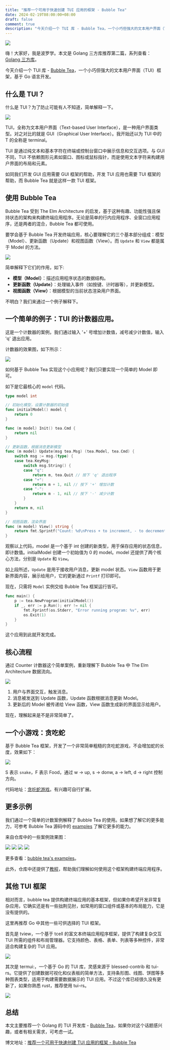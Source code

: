 ```yaml
---
title: "推荐一个可用于快速创建 TUI 应用的框架 - Bubble Tea"
date: 2024-02-19T08:00:00+08:00
draft: false
comment: true
description: "今天介绍一个 TUI 库 - Bubble Tea，一个小巧但强大的文本用户界面（TUI）框架，基于 Go 语言开发。"
---
```


![](https://cdn.jsdelivr.net/gh/poloxue/images@2024-02/2024-02-19-tui-library-bubble-tea-in-golang-01.png)

嗨！大家好，我是波罗学。本文是 Golang 三方库推荐第二篇，系列查看：[Golang 三方库](https://mp.weixin.qq.com/mp/appmsgalbum?__biz=MzI0MzE2NTY2MA==&action=getalbum&album_id=3302384940181110785#wechat_redirect)。

今天介绍一个 TUI 库 - [Bubble Tea](https://github.com/charmbracelet/bubbletea)，一个小巧但强大的文本用户界面（TUI）框架，基于 Go 语言开发。

## 什么是 TUI？

什么是 TUI？为了防止可能有人不知道，简单解释一下。

![](https://cdn.jsdelivr.net/gh/poloxue/images@2024-02/2024-02-19-tui-library-bubble-tea-in-golang-02.gif)

TUI，全称为文本用户界面（Text-based User Interface），是一种用户界面类型。对之对比的就是 GUI（Graphical User Interface）。我开始还以为 TUI 中的 T 的全称是 terminal。

TUI 是通过纯文本和基本字符在终端或控制台窗口中展示信息和交互选项。与 GUI 不同，TUI 不依赖图形元素如窗口、图标或鼠标指针，而是使用文本字符来构建用户界面的布局和元素。

如同我们开发 GUI 应用需要 GUI 框架的帮助，开发 TUI 应用也需要 TUI 框架的帮助，而 Bubble Tea 就是这样一款 TUI 框架。

## 使用 Bubble Tea

Bubble Tea 受到 The Elm Architecture 的启发，基于这种有趣、功能性强且保持状态的架构来构建终端应用程序。无论是简单的行内应用程序、全窗口应用程序，还是两者的混合，Bubble Tea 都可使用。

要学会基于 Bubble Tea 开发终端应用，核心要理解它的三个基本部分组成：模型（Model）、更新函数（Update）和视图函数（View）。而 `Update` 和 `View` 都是属于 Model 的方法。

![](https://cdn.jsdelivr.net/gh/poloxue/images@2024-02/2024-02-19-tui-library-bubble-tea-in-golang-05.png)

简单解释下它们的作用，如下:

- **模型（Model）**：描述应用程序状态的数据结构。
- **更新函数（Update）**：处理输入事件（如按键、计时器等），并更新模型。
- **视图函数（View）**：根据模型的当前状态渲染用户界面。

不明白？我们来通过一个例子解释下。

## 一个简单的例子：TUI 的计数器应用。

这是一个计数器的案例，我们通过输入 '+' 号增加计数值，减号减少计数值，输入 'q' 退出应用。

计数器的效果图，如下所示：

![](https://cdn.jsdelivr.net/gh/poloxue/images@2024-02/2024-02-19-tui-library-bubble-tea-in-golang-03.gif)

如何基于 Bubble Tea 实现这个小应用呢？我们只要实现一个简单的 Model 即可。

如下是它最核心的 `model` 代码。

```go
type model int

// 初始化模型，设置计数器的初始值
func initialModel() model {
	return 0
}

func (m model) Init() tea.Cmd {
	return nil
}

// 更新函数，根据消息更新模型
func (m model) Update(msg tea.Msg) (tea.Model, tea.Cmd) {
	switch msg := msg.(type) {
	case tea.KeyMsg:
		switch msg.String() {
		case "q":
			return m, tea.Quit // 按下 'q' 退出程序
		case "+":
			return m + 1, nil // 按下 '+' 增加计数
		case "-":
			return m - 1, nil // 按下 '-' 减少计数
		}
	}
	return m, nil
}

// 视图函数，渲染界面
func (m model) View() string {
	return fmt.Sprintf("Count: %d\nPress + to increment, - to decrement, q to quit.\n", m)
}
```

观察以上代码，model 是一个基于 int 创建的新类型，用于保存应用的状态信息，即计数值。initialModel 创建一个初始值为 0 的 model。model 还提供了两个核心方法，分别是 `Update` 和 `View`。

如上段所述，`Update` 是用于接收用户消息，更新 model 状态。`View` 函数用于更新界面内容，展示给用户，它的更新通过 `Printf` 打印即可。

现在，只需将 `Model` 实例交给 Bubble Tea 框架运行皆可。

```go
func main() {
	p := tea.NewProgram(initialModel())
	if _, err := p.Run(); err != nil {
		fmt.Fprintf(os.Stderr, "Error running program: %v", err)
		os.Exit(1)
	}
}
```

这个应用到此就开发完成。

## 核心流程

通过 Counter 计数器这个简单案例，重新理解下 Bubble Tea 中 The Elm Architecture 数据流向。

![](https://cdn.jsdelivr.net/gh/poloxue/images@2024-02/2024-02-19-tui-library-bubble-tea-in-golang-04.png)

1. 用户与界面交互，触发消息。
2. 消息被发送到 Update 函数，Update 函数根据消息更新 Model。
3. 更新后的 Model 被传递给 View 函数，View 函数生成新的界面显示给用户。

现在，理解起来是不是非常简单了。

## 一个小游戏：贪吃蛇

基于 Bubble Tea 框架，开发了一个非常简单粗糙的贪吃蛇游戏，不会增加蛇的长度，效果如下：

![](https://cdn.jsdelivr.net/gh/poloxue/images@2024-02/2024-02-19-tui-library-bubble-tea-in-golang-12.gif)

S 表示 `snake`，F 表示 Food，通过 w -> up, s -> donw, a -> left, d -> right 控制方向。

代码地址：[贪吃蛇游戏](https://gist.github.com/poloxue/f5478b535f9bf507bc3cc408332c2090)。有兴趣可自行扩展。

## 更多示例

我们通过一个简单的计数案例解释了 Bubble Tea 的使用。如果想了解它的更多能力，可参考 Bubble Tea 源码中的 [examples](https://github.com/charmbracelet/bubbletea/tree/master/examples/) 了解它更多的能力。

来自仓库中的一些案例效果图：

![](https://cdn.jsdelivr.net/gh/poloxue/images@2024-02/2024-02-19-tui-library-bubble-tea-in-golang-06.gif)
![](https://cdn.jsdelivr.net/gh/poloxue/images@2024-02/2024-02-19-tui-library-bubble-tea-in-golang-07.gif)
![](https://cdn.jsdelivr.net/gh/poloxue/images@2024-02/2024-02-19-tui-library-bubble-tea-in-golang-08.gif)
![](https://cdn.jsdelivr.net/gh/poloxue/images@2024-02/2024-02-19-tui-library-bubble-tea-in-golang-09.gif)

更多查看：[bubble tea's examples](https://github.com/charmbracelet/bubbletea/tree/master/examples)。

此外，仓库中还提供了[教程](https://github.com/charmbracelet/bubbletea/tree/master/tutorials/)，帮助我们理解如何使用这个框架构建终端应用程序。

## 其他 TUI 框架

相对而言，bubble tea 提供构建终端应用的基本框架，但如果你希望开发非常复杂应用，它确实还是有一些拙荆见肘，如常用的窗口组件或基本的布局能力，它是没有提供的。

这里再推荐 Go 中其他一些可供选择的 TUI 框架。

首先是 tview，一个基于 tcell 的富文本终端应用程序框架，提供了构建复杂交互 TUI 所需的组件和布局管理器。它支持颜色、表格、表单、列表等多种控件，非常适合构建复杂的 TUI 应用。

![](https://cdn.jsdelivr.net/gh/poloxue/images@2024-02/2024-02-19-tui-library-bubble-tea-in-golang-10.gif)

其次是 termui:，一个基于 Go 的 TUI 库，灵感来源于 blessed-contrib 和 tui-rs。它提供了创建数据可视化和仪表板的简单方法，支持条形图、线图、饼图等多种图表类型，适用于构建需要数据展示的 TUI 应用。不过这个库已经很久没有更新了，如果你熟悉 rust，推荐使用 tui-rs。

![](https://cdn.jsdelivr.net/gh/poloxue/images@2024-02/2024-02-19-tui-library-bubble-tea-in-golang-11.gif)

## 总结

本文主要推荐一个 Golang 的 TUI 开发库 - [Bubble Tea](https://github.com/charmbracelet/bubbletea)，如果你对这个话题感兴趣，或者有相关需求，可考虑一试。

博文地址：[推荐一个可用于快速创建 TUI 应用的框架 - Bubble Tea](https://www.poloxue.com/posts/2024-02-19-tui-library-bubble-tea-in-golang/)

